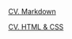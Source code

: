 [CV. Markdown](https://zuko-zu.github.io/rsschool-cv/cv)

[CV. HTML & CSS](https://zuko-zu.github.io/rsschool-cv/)
